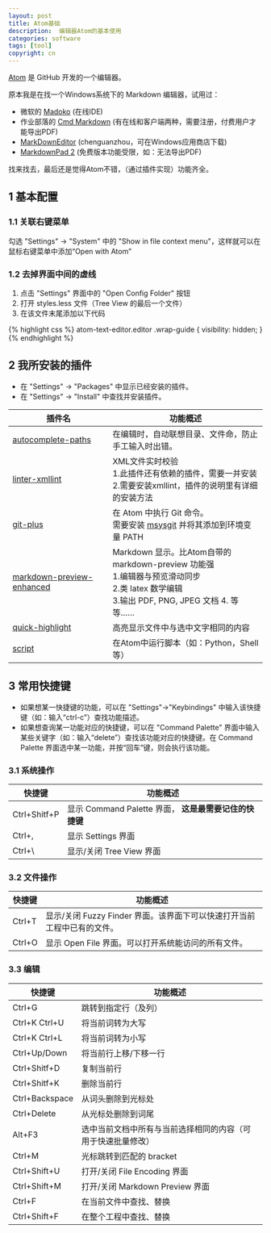 ```yaml
---
layout: post
title: Atom基础
description:  编辑器Atom的基本使用
categories: software
tags: [tool]
copyright: cn
---
```


[Atom](https://atom.io) 是 GitHub 开发的一个编辑器。

原本我是在找一个Windows系统下的 Markdown 编辑器，试用过：

* 微软的 [Madoko](https://www.madoko.net/) (在线IDE)
* 作业部落的 [Cmd Markdown](https://www.zybuluo.com/cmd/) (有在线和客户端两种，需要注册，付费用户才能导出PDF)
* [MarkDownEditor](https://www.microsoft.com/zh-cn/store/p/markdownuwp/9nblggh4q9rs) (chenguanzhou，可在Windows应用商店下载)
* [MarkdownPad 2](http://markdownpad.com/) (免费版本功能受限，如：无法导出PDF)

找来找去，最后还是觉得Atom不错，（通过插件实现）功能齐全。

## 1 基本配置

### 1.1 关联右键菜单

勾选 "Settings" -> "System" 中的 "Show in file context menu"，这样就可以在鼠标右键菜单中添加“Open with Atom”

### 1.2 去掉界面中间的虚线

1. 点击 "Settings" 界面中的 "Open Config Folder" 按钮
2. 打开 styles.less 文件（Tree View 的最后一个文件）
3. 在该文件末尾添加以下代码

{% highlight css %}
atom-text-editor.editor .wrap-guide {
  visibility: hidden;
}
{% endhighlight %}


## 2 我所安装的插件

* 在 "Settings" -> "Packages" 中显示已经安装的插件。
* 在 "Settings" -> "Install" 中查找并安装插件。

| 插件名 | 功能概述 |
| ------ | ---------- |
| [autocomplete-paths](https://atom.io/packages/autocomplete-paths) | 在编辑时，自动联想目录、文件命，防止手工输入时出错。 |
| [linter-xmllint](https://atom.io/packages/linter-xmllint)  | XML文件实时校验<br>  1.此插件还有依赖的插件，需要一并安装<br>  2.需要安装xmllint，插件的说明里有详细的安装方法 |
| [git-plus](https://atom.io/packages/git-plus)  | 在 Atom 中执行 Git 命令。<br> 需要安装 [msysgit](https://git-for-windows.github.io/) 并将其添加到环境变量 PATH  |
| [markdown-preview-enhanced](https://atom.io/packages/markdown-preview-enhanced) | Markdown 显示。比Atom自带的 markdown-preview 功能强<br> 1.编辑器与预览滑动同步<br> 2.类 latex 数学编辑<br> 3.输出 PDF, PNG, JPEG 文档 4. 等等…… |
| [quick-highlight ](https://atom.io/packages/quick-highlight ) | 高亮显示文件中与选中文字相同的内容 |
| [script](https://atom.io/packages/script) | 在Atom中运行脚本（如：Python，Shell等） |


## 3 常用快捷键

* 如果想某一快捷键的功能，可以在 "Settings"->"Keybindings" 中输入该快捷键（如：输入“ctrl-c”）查找功能描述。
* 如果想查询某一功能对应的快捷键，可以在  "Command Palette" 界面中输入某些关键字（如：输入“delete”）查找该功能对应的快捷键。在 Command Palette 界面选中某一功能，并按“回车”键，则会执行该功能。

### 3.1 系统操作

| 快捷键 | 功能概述 |
| ----- | ------- |
| Ctrl+Shitf+P | 显示 Command Palette 界面， **这是最需要记住的快捷键** |
| Ctrl+, | 显示 Settings 界面 |
| Ctrl+\ | 显示/关闭 Tree View 界面 |

### 3.2 文件操作

| 快捷键 | 功能概述 |
| ----- | ------- |
| Ctrl+T | 显示/关闭 Fuzzy Finder 界面。该界面下可以快速打开当前工程中已有的文件。 |
| Ctrl+O | 显示 Open File 界面。可以打开系统能访问的所有文件。 |


### 3.3 编辑

| 快捷键 | 功能概述 |
| ----- | ------- |
| Ctrl+G | 跳转到指定行（及列） |
| Ctrl+K Ctrl+U | 将当前词转为大写 |
| Ctrl+K Ctrl+L | 将当前词转为小写 |
| Ctrl+Up/Down | 将当前行上移/下移一行 |
| Ctrl+Shitf+D | 复制当前行 |
| Ctrl+Shitf+K | 删除当前行 |
| Ctrl+Backspace | 从词头删除到光标处 |
| Ctrl+Delete | 从光标处删除到词尾 |
| Alt+F3 | 选中当前文档中所有与当前选择相同的内容（可用于快速批量修改） |
| Ctrl+M | 光标跳转到匹配的 bracket |
| Ctrl+Shift+U | 打开/关闭 File Encoding 界面 |
| Ctrl+Shift+M | 打开/关闭 Markdown Preview 界面 |
| Ctrl+F | 在当前文件中查找、替换 |
| Ctrl+Shift+F | 在整个工程中查找、替换 |
